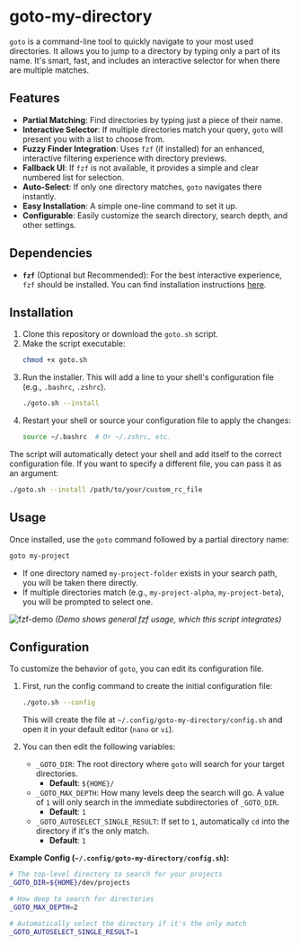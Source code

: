 # goto-my-directory

`goto` is a command-line tool to quickly navigate to your most used directories. It allows you to jump to a directory by typing only a part of its name. It's smart, fast, and includes an interactive selector for when there are multiple matches.

## Features

- **Partial Matching**: Find directories by typing just a piece of their name.
- **Interactive Selector**: If multiple directories match your query, `goto` will present you with a list to choose from.
- **Fuzzy Finder Integration**: Uses `fzf` (if installed) for an enhanced, interactive filtering experience with directory previews.
- **Fallback UI**: If `fzf` is not available, it provides a simple and clear numbered list for selection.
- **Auto-Select**: If only one directory matches, `goto` navigates there instantly.
- **Easy Installation**: A simple one-line command to set it up.
- **Configurable**: Easily customize the search directory, search depth, and other settings.

## Dependencies

- **`fzf`** (Optional but Recommended): For the best interactive experience, `fzf` should be installed. You can find installation instructions [here](https://github.com/junegunn/fzf#installation).

## Installation

1.  Clone this repository or download the `goto.sh` script.
2.  Make the script executable:
    ```sh
    chmod +x goto.sh
    ```
3.  Run the installer. This will add a line to your shell's configuration file (e.g., `.bashrc`, `.zshrc`).
    ```sh
    ./goto.sh --install
    ```
4.  Restart your shell or source your configuration file to apply the changes:
    ```sh
    source ~/.bashrc  # Or ~/.zshrc, etc.
    ```

The script will automatically detect your shell and add itself to the correct configuration file. If you want to specify a different file, you can pass it as an argument:
```sh
./goto.sh --install /path/to/your/custom_rc_file
```

## Usage

Once installed, use the `goto` command followed by a partial directory name:

```sh
goto my-project
```

- If one directory named `my-project-folder` exists in your search path, you will be taken there directly.
- If multiple directories match (e.g., `my-project-alpha`, `my-project-beta`), you will be prompted to select one.

![fzf-demo](https://user-images.githubusercontent.com/junegunn/fzf/master/image/demo.gif)
*(Demo shows general fzf usage, which this script integrates)*

## Configuration

To customize the behavior of `goto`, you can edit its configuration file.

1.  First, run the config command to create the initial configuration file:
    ```sh
    ./goto.sh --config
    ```
    This will create the file at `~/.config/goto-my-directory/config.sh` and open it in your default editor (`nano` or `vi`).

2.  You can then edit the following variables:

    -   `_GOTO_DIR`: The root directory where `goto` will search for your target directories.
        -   **Default**: `${HOME}/`
    -   `_GOTO_MAX_DEPTH`: How many levels deep the search will go. A value of `1` will only search in the immediate subdirectories of `_GOTO_DIR`.
        -   **Default**: `1`
    -   `_GOTO_AUTOSELECT_SINGLE_RESULT`: If set to `1`, automatically `cd` into the directory if it's the only match.
        -   **Default**: `1`

**Example Config (`~/.config/goto-my-directory/config.sh`):**
```sh
# The top-level directory to search for your projects
_GOTO_DIR=${HOME}/dev/projects

# How deep to search for directories
_GOTO_MAX_DEPTH=2

# Automatically select the directory if it's the only match
_GOTO_AUTOSELECT_SINGLE_RESULT=1
```